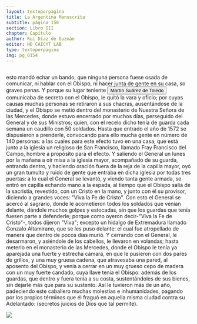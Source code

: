 ```yaml
---
layout: textoporpagina
title: La Argentina Manuscrita
subtitle: página 150
section: Libro III
chapter: Capítulo 
author: Rui Díaz de Guzmán
editor: HD CAICYT LAB
type: textoporpagina
img: pg_0154
---
```


<div class="row">
    <div class="column">
<p>esto mandó echar un bando, que ninguna persona fuese osada de comunicar, ni hablar con el Obispo, ni hacer junta de gente en su casa, so graves penas. Y porque su lugar teniente <button class="balloon" data-balloon-pos="up" data-balloon-length="large" data-balloon="Martín Suárez de Toledo nacido como Martín II Suárez de Toledo y Saavedra fue un hidalgo, militar y explorador español que se desempeñó como teniente de gobernador de Asunción desde 1569 y luego como administrador interino de la gobernación del Río de la Plata y del Paraguay, entre 1572 y 1574, al ser depuesto Felipe de Cáceres quien a su vez estaba suplantando al adelantado Juan Ortiz de Zárate, siendo este hecho perpetrado por el obispo Pedro Fernández de la Torre. En el año 1573 comisionó al entonces alguacil mayor del Río de la Plata, Juan de Garay, para que fundara una nueva ciudad que sirviera de conexión marítima, la cual se llamaría &quot;Santa Fe de la Vera Cruz&quot;.">Martín Suárez de Toledo</button> comunicaba de secreto con el Obispo, le quitó la vara y oficio; por cuyas causas muchas personas se retiraron a sus chacras, ausentándose de la ciudad, y el Obispo se metió dentro del monasterio de Nuestra Señora de las Mercedes, donde estuvo encerrado por muchos días, perseguido del General y de sus Ministros; quien, con el recelo dicho tenía de guarda cada semana un caudillo con 50 soldados. Hasta que entrado el año de 1572 se dispusieron a prenderle, convocando para ello mucha gente en número de 140 personas: a las cuales para este efecto tuvo en una casa, que está junto a la iglesia un religioso de San Francisco, llamado Fray Francisco del Campo, hombre a propósito para el efecto. Y saliendo el General un lunes por la mañana a oír misa a la iglesia mayor, acompañado de su guarda, entrando dentro, y haciendo oración fuera de la reja de la capilla mayor, oyó un gran tumulto y ruido de gente que entraba en dicha iglesia por todas tres puertas: a lo cual el General se levantó, y viendo tanta gente armada, se entró en capilla echando mano a la espada, al tiempo que el Obispo salia de la sacristía, revestido, con un Cristo en la mano, y junto con él su provisor, diciendo a grandes voces: &quot;Viva la Fe de Cristo&quot;. Con esto el General se acercó al sagrario, donde le acometieron todos los soldados que venían delante, dándole muchos golpes y estocadas, sin que los guardas que tenía fuesen parte a defenderle; porque como oyeron decir-&quot;Viva la Fe de Cristo&quot;-, todos dijeron &quot;Viva&quot;; excepto un hidalgo de Extremadura llamado Gonzalo Altamirano, que se les puso delante: el cual fue atropellado de manera que dentro de pocos días murió. Y cerrando con el General, le desarmaron, y asiéndole de los cabellos, le llevaron en volandas; hasta meterlo en el monasterio de las Mercedes, donde el Obispo le tenía ya aparejada una fuerte y estrecha cámara, en que le pusieron con dos pares de grillos, y una muy gruesa cadena, que atravesaba una pared, al aposento del Obispo, y venía a cerrar en un muy grueso cepo de madera con un muy fuerte candado, cuya llave tenía el Obispo: además de los guardas, que dentro y fuera tenía a su costa, sustentándoles de sus bienes, sin dejarle más que para su sustento. Así le tuvieron más de un año, padeciendo este caballero muchas molestias e inhumanidades, pagando por los propios términos que él fraguó en aquella misma ciudad contra su Adelantado: (secretos juicios de Dios que tal permite). </p></div>

<div class="column">
<a href="{{site.baseurl}}/assets/img/argentina_manuscrita/{{page.img}}.jpg"><img src="{{site.baseurl}}/assets/img/argentina_manuscrita/{{page.img}}.jpg"></a>
</div>
</div>